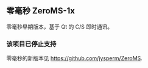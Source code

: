 ## 零毫秒 ZeroMS-1x
零毫秒早期版本，基于 Qt 的 C/S 即时通讯。

### 该项目已停止支持
零毫秒的新版本见 <https://github.com/jysperm/ZeroMS>.
